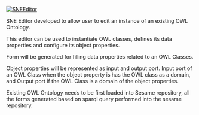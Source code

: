 [![SNEEditor](http://i.imgur.com/VmOGGl.jpg)](http://sneneteditor.appspot.com/main/)

SNE Editor developed to allow user to edit an instance of an existing OWL Ontology. 

This editor can be used to instantiate OWL classes, defines its data properties and configure its object properties.

Form will be generated for filling data properties related to an OWL Classes.

Object properties will be represented as input and output port. Input port of an OWL Class when the object property is has the OWL class as a domain,
and Output port if the OWL Class is a domain of the object properties.

Existing OWL Ontology needs to be first loaded into Sesame repository, all the forms generated based on sparql query performed into the sesame repository.
